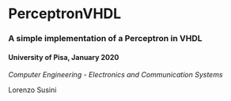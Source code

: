 # PerceptronVHDL
### A simple implementation of a Perceptron in VHDL
 
#### University of Pisa, January 2020
 
 _Computer Engineering - Electronics and Communication Systems_
 
 Lorenzo Susini
